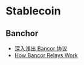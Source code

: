 # Stablecoin

## Banchor
+ [深入浅出 Bancor 协议](https://learnblockchain.cn/2019/04/15/understand-bancor/)
+ [How Bancor Relays Work](https://medium.com/@natehindman/how-bancor-relays-work-c712a374374f)
